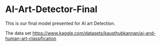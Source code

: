 # AI-Art-Detector-Final
This is our final model presented for AI art Detection.

The data set https://www.kaggle.com/datasets/kausthubkannan/ai-and-human-art-classification
